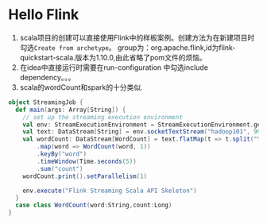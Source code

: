 # Hello Flink

1. scala项目的创建可以直接使用Flink中的样板案例。创建方法为在新建项目时勾选`Create from archetype`。
group为：org.apache.flink,id为flink-quickstart-scala.版本为1.10.0,由此省略了pom文件的烦恼。
2. 在idea中直接运行时需要在run-configuration 中勾选include dependency。。。
3. scala的wordCount和spark的十分类似.

```scala
object StreamingJob {
  def main(args: Array[String]) {
    // set up the streaming execution environment
    val env: StreamExecutionEnvironment = StreamExecutionEnvironment.getExecutionEnvironment
    val text: DataStream[String] = env.socketTextStream("hadoop101", 9999, '\n')
    val wordCount: DataStream[WordCount] = text.flatMap(t => t.split("\\s"))
        .map(word => WordCount(word, 1))
        .keyBy("word")
        .timeWindow(Time.seconds(5))
        .sum("count")
    wordCount.print().setParallelism(1)

    env.execute("Flink Streaming Scala API Skeleton")
  }
  case class WordCount(word:String,count:Long)
}
```





















